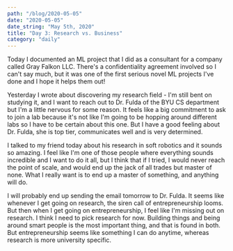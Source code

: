 ```yaml
---
path: "/blog/2020-05-05"
date: "2020-05-05"
date_string: "May 5th, 2020"
title: "Day 3: Research vs. Business"
category: "daily"
---
```


Today I documented an ML project that I did as a consultant for a company called Gray Falkon LLC.  There's a confidentiality agreement involved so I can't say much, but it was one of the first serious novel ML projects I've done and I hope it helps them out!

Yesterday I wrote about discovering my research field - I'm still bent on studying it, and I want to reach out to Dr. Fulda of the BYU CS department but I'm a little nervous for some reason. It feels like a big commitment to ask to join a lab because it's not like I'm going to be hopping around different labs so I have to be certain about this one.  But I have a good feeling about Dr. Fulda, she is top tier, communicates well and is very determined.

I talked to my friend today about his research in soft robotics and it sounds so amazing.  I feel like I'm one of those people where everything sounds incredible and I want to do it all, but I think that if I tried, I would never reach the point of scale, and would end up the jack of all trades but master of none. What I really want is to end up a master of something, and anything will do.

I will probably end up sending the email tomorrow to Dr. Fulda.  It seems like whenever I get going on research, the siren call of entrepreneurship looms.  But then when I get going on entrepreneurship, I feel like I'm missing out on research.  I think I need to pick research for now.  Building things and being around smart people is the most important thing, and that is found in both.  But entrepreneurship seems like something I can do anytime, whereas research is more university specific.
